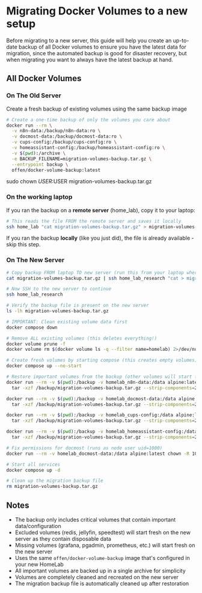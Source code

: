 # Migrating Docker Volumes to a new setup

Before migrating to a new server, this guide will help you create an up-to-date backup of all Docker volumes to ensure you have the latest data for migration, since the automated backup is good for disaster recovery, but when migrating you want to always have the latest backup at hand.

## All Docker Volumes

### On The Old Server

Create a fresh backup of existing volumes using the same backup image

```bash
# Create a one-time backup of only the volumes you care about
docker run --rm \
  -v n8n-data:/backup/n8n-data:ro \
  -v docmost-data:/backup/docmost-data:ro \
  -v cups-config:/backup/cups-config:ro \
  -v homeassistant-config:/backup/homeassistant-config:ro \
  -v $(pwd):/archive \
  -e BACKUP_FILENAME=migration-volumes-backup.tar.gz \
  --entrypoint backup \
  offen/docker-volume-backup:latest
```

sudo chown $USER:$USER migration-volumes-backup.tar.gz

### On the working laptop

If you ran the backup on a **remote server** (home_lab), copy it to your laptop:

```bash
# This reads the file FROM the remote server and saves it locally
ssh home_lab "cat migration-volumes-backup.tar.gz" > migration-volumes-backup.tar.gz
```

If you ran the backup **locally** (like you just did), the file is already available - skip this step.

### On The New Server

```bash
# Copy backup FROM laptop TO new server (run this from your laptop where the file exists)
cat migration-volumes-backup.tar.gz | ssh home_lab_research "cat > migration-volumes-backup.tar.gz"

# Now SSH to the new server to continue
ssh home_lab_research

# Verify the backup file is present on the new server
ls -lh migration-volumes-backup.tar.gz

# IMPORTANT: Clean existing volume data first
docker compose down

# Remove ALL existing volumes (this deletes everything!)
docker volume prune -f
docker volume rm $(docker volume ls -q --filter name=homelab) 2>/dev/null || true

# Create fresh volumes by starting compose (this creates empty volumes)
docker compose up --no-start

# Restore important volumes from the backup (other volumes will start fresh)
docker run --rm -v $(pwd):/backup -v homelab_n8n-data:/data alpine:latest \
  tar -xzf /backup/migration-volumes-backup.tar.gz --strip-components=2 -C /data backup/n8n-data

docker run --rm -v $(pwd):/backup -v homelab_docmost-data:/data alpine:latest \
  tar -xzf /backup/migration-volumes-backup.tar.gz --strip-components=2 -C /data backup/docmost-data

docker run --rm -v $(pwd):/backup -v homelab_cups-config:/data alpine:latest \
  tar -xzf /backup/migration-volumes-backup.tar.gz --strip-components=2 -C /data backup/cups-config

docker run --rm -v $(pwd):/backup -v homelab_homeassistant-config:/data alpine:latest \
  tar -xzf /backup/migration-volumes-backup.tar.gz --strip-components=2 -C /data backup/homeassistant-config

# Fix permissions for docmost (runs as node user uid=1000)
docker run --rm -v homelab_docmost-data:/data alpine:latest chown -R 1000:1000 /data

# Start all services
docker compose up -d

# Clean up the migration backup file
rm migration-volumes-backup.tar.gz
```

## Notes

- The backup only includes critical volumes that contain important data/configuration
- Excluded volumes (redis, jellyfin, speedtest) will start fresh on the new server as they contain disposable data
- Missing volumes (grafana, pgadmin, prometheus, etc.) will start fresh on the new server
- Uses the same `offen/docker-volume-backup` image that's configured in your new HomeLab
- All important volumes are backed up in a single archive for simplicity
- Volumes are completely cleaned and recreated on the new server
- The migration backup file is automatically cleaned up after restoration
